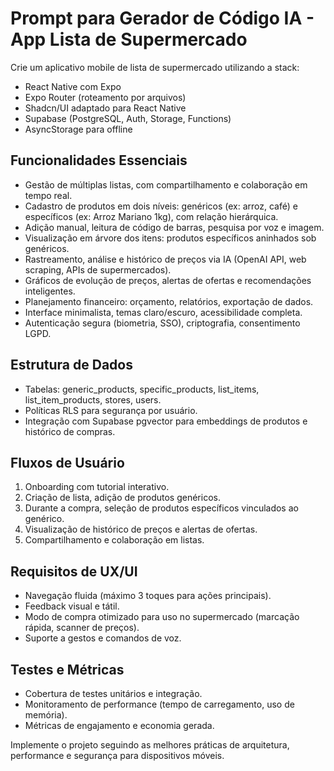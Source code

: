 # Prompt para Gerador de Código IA - App Lista de Supermercado

Crie um aplicativo mobile de lista de supermercado utilizando a stack:
- React Native com Expo
- Expo Router (roteamento por arquivos)
- Shadcn/UI adaptado para React Native
- Supabase (PostgreSQL, Auth, Storage, Functions)
- AsyncStorage para offline

## Funcionalidades Essenciais

- Gestão de múltiplas listas, com compartilhamento e colaboração em tempo real.
- Cadastro de produtos em dois níveis: genéricos (ex: arroz, café) e específicos (ex: Arroz Mariano 1kg), com relação hierárquica.
- Adição manual, leitura de código de barras, pesquisa por voz e imagem.
- Visualização em árvore dos itens: produtos específicos aninhados sob genéricos.
- Rastreamento, análise e histórico de preços via IA (OpenAI API, web scraping, APIs de supermercados).
- Gráficos de evolução de preços, alertas de ofertas e recomendações inteligentes.
- Planejamento financeiro: orçamento, relatórios, exportação de dados.
- Interface minimalista, temas claro/escuro, acessibilidade completa.
- Autenticação segura (biometria, SSO), criptografia, consentimento LGPD.

## Estrutura de Dados 

- Tabelas: generic_products, specific_products, list_items, list_item_products, stores, users.
- Políticas RLS para segurança por usuário.
- Integração com Supabase pgvector para embeddings de produtos e histórico de compras.

## Fluxos de Usuário

1. Onboarding com tutorial interativo.
2. Criação de lista, adição de produtos genéricos.
3. Durante a compra, seleção de produtos específicos vinculados ao genérico.
4. Visualização de histórico de preços e alertas de ofertas.
5. Compartilhamento e colaboração em listas.

## Requisitos de UX/UI

- Navegação fluida (máximo 3 toques para ações principais).
- Feedback visual e tátil.
- Modo de compra otimizado para uso no supermercado (marcação rápida, scanner de preços).
- Suporte a gestos e comandos de voz.

## Testes e Métricas

- Cobertura de testes unitários e integração.
- Monitoramento de performance (tempo de carregamento, uso de memória).
- Métricas de engajamento e economia gerada.

Implemente o projeto seguindo as melhores práticas de arquitetura, performance e segurança para dispositivos móveis.
